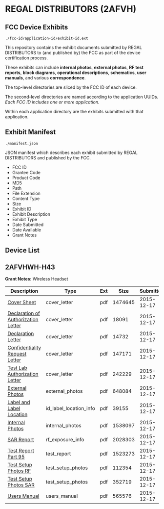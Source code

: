 # REGAL DISTRIBUTORS (2AFVH)
## FCC Device Exhibits

```
./fcc-id/application-id/exhibit-id.ext
```

This repository contains the exhibit documents submitted by REGAL DISTRIBUTORS to (and published by) the FCC as part of the device certification process.

These exhibits can include **internal photos**, **external photos**, **RF test reports**, **block diagrams**, **operational descriptions**, **schematics**, **user manuals**, and various **correspondence**.

The top-level directories are sliced by the FCC ID of each device.

The second-level directories are named according to the application UUIDs. *Each FCC ID includes one or more application.*

Within each application directory are the exhibits submitted with that application. 

## Exhibit Manifest

```
./manifest.json
```

JSON manifest which describes each exhibit submitted by REGAL DISTRIBUTORS and published by the FCC.

- FCC ID
- Grantee Code
- Product Code
- MD5
- Path
- File Extension
- Content Type
- Size
- Exhibit ID
- Exhibit Description
- Exhibit Type
- Date Submitted
- Date Available
- Grant Notes

## Device List
## 2AFVHWH-H43
**Grant Notes:** Wireless Headset

| Description | Type | Ext | Size | Submitted | Available |
| ----------- | ---- | --- | ---- | --------- | --------- |
| [Cover Sheet](2AFVHWH-H43/9372109eadaa0d2d4af562692fa4cd4e/2845071.pdf) | cover_letter | pdf | 1474645 | 2015-12-17 | 2015-12-17 |
| [Declaration of Authorization Letter](2AFVHWH-H43/9372109eadaa0d2d4af562692fa4cd4e/2845073.pdf) | cover_letter | pdf | 18091 | 2015-12-17 | 2015-12-17 |
| [Declaration Letter](2AFVHWH-H43/9372109eadaa0d2d4af562692fa4cd4e/2845074.pdf) | cover_letter | pdf | 14732 | 2015-12-17 | 2015-12-17 |
| [Confidentiality Request Letter](2AFVHWH-H43/9372109eadaa0d2d4af562692fa4cd4e/2845075.pdf) | cover_letter | pdf | 147171 | 2015-12-17 | 2015-12-17 |
| [Test Lab Authorization Letter](2AFVHWH-H43/9372109eadaa0d2d4af562692fa4cd4e/2845078.pdf) | cover_letter | pdf | 242229 | 2015-12-17 | 2015-12-17 |
| [External Photos](2AFVHWH-H43/9372109eadaa0d2d4af562692fa4cd4e/2845065.pdf) | external_photos | pdf | 648084 | 2015-12-17 | 2015-12-17 |
| [Label and Label Location](2AFVHWH-H43/9372109eadaa0d2d4af562692fa4cd4e/2845072.pdf) | id_label_location_info | pdf | 39155 | 2015-12-17 | 2015-12-17 |
| [Internal Photos](2AFVHWH-H43/9372109eadaa0d2d4af562692fa4cd4e/2845067.pdf) | internal_photos | pdf | 1538097 | 2015-12-17 | 2015-12-17 |
| [SAR Report](2AFVHWH-H43/9372109eadaa0d2d4af562692fa4cd4e/2845070.pdf) | rf_exposure_info | pdf | 2028303 | 2015-12-17 | 2015-12-17 |
| [Test Report Part 95](2AFVHWH-H43/9372109eadaa0d2d4af562692fa4cd4e/2845069.pdf) | test_report | pdf | 1523273 | 2015-12-17 | 2015-12-17 |
| [Test Setup Photos RF](2AFVHWH-H43/9372109eadaa0d2d4af562692fa4cd4e/2845076.pdf) | test_setup_photos | pdf | 112354 | 2015-12-17 | 2015-12-17 |
| [Test Setup Photos SAR](2AFVHWH-H43/9372109eadaa0d2d4af562692fa4cd4e/2845077.pdf) | test_setup_photos | pdf | 352719 | 2015-12-17 | 2015-12-17 |
| [Users Manual](2AFVHWH-H43/9372109eadaa0d2d4af562692fa4cd4e/2845079.pdf) | users_manual | pdf | 565576 | 2015-12-17 | 2015-12-17 |
